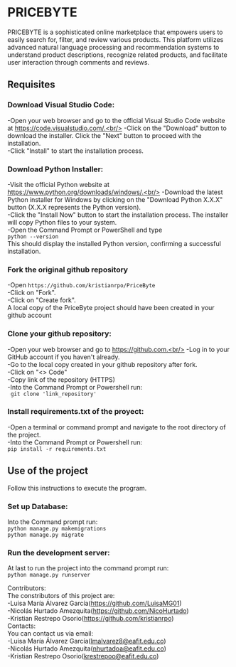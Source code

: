 # PRICEBYTE

PRICEBYTE is a sophisticated online marketplace that empowers users to easily search for, filter, and review various products. This platform utilizes advanced natural language processing and recommendation systems to understand product descriptions, recognize related products, and facilitate user interaction through comments and reviews.


## Requisites 

### Download Visual Studio Code: <br/>
-Open your web browser and go to the official Visual Studio Code website at https://code.visualstudio.com/.<br/>
-Click on the "Download" button to download the installer. Click the "Next" button to proceed with the installation.<br/>
-Click "Install" to start the installation process.<br/>


### Download Python Installer:<br/>

-Visit the official Python website at https://www.python.org/downloads/windows/.<br/>
-Download the latest Python installer for Windows by clicking on the "Download Python X.X.X" button (X.X.X represents the Python version).<br/>
-Click the "Install Now" button to start the installation process. The installer will copy Python files to your system.<br/>
-Open the Command Prompt or PowerShell and type <br/>
```python --version```<br/>
This should display the installed Python version, confirming a successful installation.<br/>

### Fork the original github repository
-Open ```https://github.com/kristianrpo/PriceByte```<br/>
-Click on "Fork". <br/>
-Click on "Create fork". <br/>
A local copy of the PriceByte project should have been created in your github account<br/>

### Clone your github repository: <br/>
-Open your web browser and go to https://github.com.<br/>
-Log in to your GitHub account if you haven't already.<br/>
-Go to the local copy created in your github repository after fork.<br/>
-Click on "<> Code"<br/>
-Copy link of the repository (HTTPS) <br/>
-Into the Command Prompt or Powershell run:<br/>
``` git clone 'link_repository'```<br/>

### Install requirements.txt of the proyect:<br/>
-Open a terminal or command prompt and navigate to the root directory of the project.<br/>
-Into the Command Prompt or Powershell run: <br/>
```pip install -r requirements.txt```<br/>

## Use of the project<br/>
Follow this instructions to execute the program. <br/>

### Set up Database: <br/>
Into the Command prompt run:<br/>
```python manage.py makemigrations```<br/>
```python manage.py migrate ```<br/>

### Run the development server:<br/>
At last to run the project into the command prompt run:<br/>
```python manage.py runserver```<br/>

Contributors:<br/>
The constributors of this project are: <br/>
-Luisa María Álvarez García(https://github.com/LuisaMG01)<br/>
-Nicolás Hurtado Amezquita(https://github.com/NicoHurtado)<br/>
-Kristian Restrepo Osorio(https://github.com/kristianrpo)<br/>
Contacts:<br/>
You can contact us via email:<br/>
-Luisa María Álvarez García(lmalvarez8@eafit.edu.co)<br/>
-Nicolás Hurtado Amezquita(nhurtadoa@eafit.edu.co)<br/>
-Kristian Restrepo Osorio(krestrepoo@eafit.edu.co)<br/>


